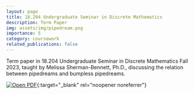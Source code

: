 ```yaml
---
layout: page
title: 18.204 Undergraduate Seminar in Discrete Mathematics
description: Term Paper
img: assets/img/pipedream.png
importance: 5
category: coursework
related_publications: false
---
```


Term paper in 18.204 Undergraduate Seminar in Discrete Mathematics Fall 2023, taught by Melissa Sherman-Bennett, Ph.D., discussing the relation between pipedreams and bumpless pipedreams.

[![Open PDF](https://img.icons8.com/color/48/000000/pdf-2.png)](/assets/pdf/18_204_Term_Paper.pdf){:target="_blank" rel="noopener noreferrer"}